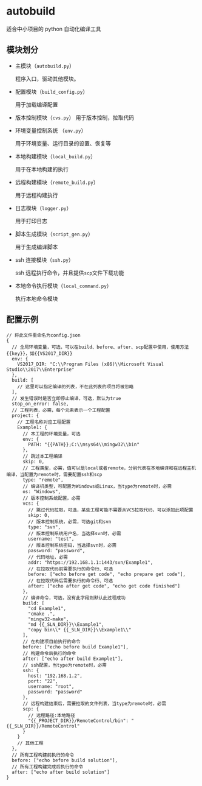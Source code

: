 # autobuild

适合中小项目的 python 自动化编译工具

## 模块划分

- 主模块（`autobuild.py`）

  程序入口，驱动其他模块。

- 配置模块（`build_config.py`）

  用于加载编译配置

- 版本控制模块（`cvs.py`）
  用于版本控制，拉取代码
- 环境变量控制系统 （`env.py`）

  用于环境变量、运行目录的设置、恢复等

- 本地构建模块（`local_build.py`）

  用于在本地构建的执行

- 远程构建模块（`remote_build.py`）

  用于远程构建执行

- 日志模块（`logger.py`）

  用于打印日志

- 脚本生成模块（`script_gen.py`）

  用于生成编译脚本

- ssh 连接模块（`ssh.py`）

  ssh 远程执行命令，并且提供`scp`文件下载功能

- 本地命令执行模块（`local_command.py`）

  执行本地命令模块
  
 ## 配置示例
 
```json5
// 将此文件重命名为config.json
{
  // 全局环境变量，可选，可以在build、before、after、scp配置中使用，使用方法{{key}}，如{{VS2017_DIR}}
  env: {
    VS2017_DIR: "C:\\Program Files (x86)\\Microsoft Visual Studio\\2017\\Enterprise"
  },
  build: [
    // 这里可以指定编译的列表，不在此列表的项目将被忽略
  ],
  // 发生错误时是否立即停止编译，可选，默认为true
  stop_on_error: false,
  // 工程列表，必需，每个元素表示一个工程配置
  project: {
    // 工程名称对应工程配置
    Example1: {
      // 本工程的环境变量，可选
      env: {
        PATH: "{{PATH}};C:\\msys64\\mingw32\\bin"
      },
      // 跳过本工程编译
      skip: 0,
      // 工程类型，必需，值可以是local或者remote，分别代表在本地编译和在远程主机编译，当配置为remote时，需要配置ssh和scp
      type: "remote",
      // 编译机类型，可配置为Windows或Linux，当type为remote时，必需
      os: "Windows",
      // 版本控制系统配置，必需
      vcs: {
        // 跳过代码拉取，可选，某些工程可能不需要从VCS拉取代码，可以添加此项配置
        skip: 0,
        // 版本控制系统，必需，可选git和svn
        type: "svn",
        // 版本控制系统用户名，当选择svn时，必需
        username: "test",
        // 版本控制系统密码，当选择svn时，必需
        password: "password",
        // 代码地址，必需
        addr: "https://192.168.1.1:1443/svn/Example1",
        // 在拉取代码前需要执行的命令行、可选
        before: ["echo before get code", "echo prepare get code"],
        // 在拉取代码后需要执行的命令行、可选
        after: ["echo after get code", "echo get code finished"]
      },
      // 编译命令，可选，没有此字段则默认此过程成功
      build: [
        "cd Example1",
        "cmake .",
        "mingw32-make",
        "md {{_SLN_DIR}}\\Example1",
        "copy bin\\* {{_SLN_DIR}}\\Example1\\"
      ],
      // 在构建项目前执行的命令
      before: ["echo before build Example1"],
      // 构建命令后执行的命令
      after: ["echo after build Example1"],
      // ssh配置，当type为remote时，必需
      ssh: {
        host: "192.168.1.2",
        port: "22",
        username: "root",
        password: "password"
      },
      // 远程构建结束后，需要拉取的文件列表，当type为remote时，必需
      scp: {
        // 远程路径:本地路径
        "{{_PROJECT_DIR}}/RemoteControl/bin": "{{_SLN_DIR}}/RemoteControl"
      }
    }
    // 其他工程
  },
  // 所有工程构建前执行的命令
  before: ["echo before build solution"],
  // 所有工程构建完成后执行的命令
  after: ["echo after build solution"]
}

```
